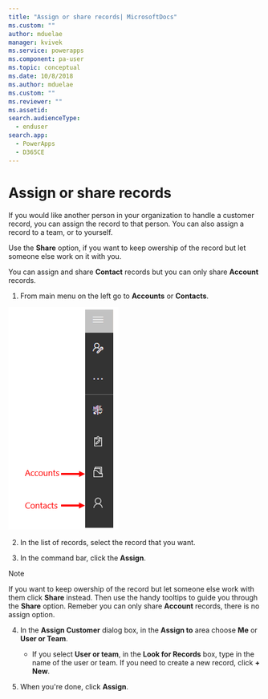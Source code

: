 ```yaml
---
title: "Assign or share records| MicrosoftDocs"
ms.custom: ""
author: mduelae
manager: kvivek
ms.service: powerapps
ms.component: pa-user
ms.topic: conceptual
ms.date: 10/8/2018
ms.author: mduelae
ms.custom: ""
ms.reviewer: ""
ms.assetid: 
search.audienceType: 
  - enduser
search.app: 
  - PowerApps
  - D365CE
---
```

# Assign or share records

If you would like another person in your organization to handle a customer record, you can assign the record to that person. You can also assign a record to a team, or to yourself.  

Use the **Share** option, if you want to keep owership of the record but let someone else work on it with you. 

You can assign and share **Contact** records but you can only share **Account** records.
  
1. From main menu on the left go to **Accounts** or **Contacts**. 

![Main menu in PowerApps](media/AccountContacts.png "Main menu in PowerAppss")

2. In the list of records, select the record that you want.  
  
3. In the command bar, click the **Assign**.

> [!NOTE]
> If you want to keep owership of the record but let someone else work with them click **Share** instead. Then use the handy tooltips to guide you through the **Share** option. Remeber you can only share **Account** records, there is no assign option.
  
4. In the **Assign Customer** dialog box, in the **Assign to** area choose **Me** or **User or Team**.
  
   - If you select **User or team**, in the **Look for Records** box, type in the name of the user or team. If you need to create a new record, click **+ New**.
  
5. When you're done, click **Assign**.
 

